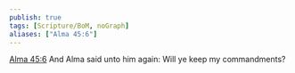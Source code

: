 ```yaml
---
publish: true
tags: [Scripture/BoM, noGraph]
aliases: ["Alma 45:6"]
---
```

[Alma 45:6](https://churchofjesuschrist.org/study/scriptures/bofm/alma/45?lang=eng&id=p6#p6) And Alma said unto him again: Will ye keep my commandments?

